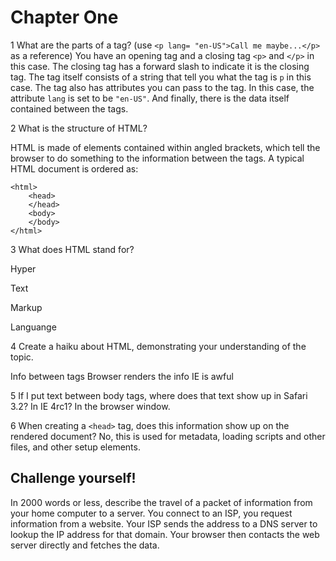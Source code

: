 # Chapter One

1 What are the parts of a tag? (use `<p lang= "en-US">Call me maybe...</p>` as a reference)
You have an opening tag and a closing tag `<p>` and `</p>` in this case. The closing tag has a forward slash to indicate it is the closing tag. The tag itself consists of a string that tell you what the tag is `p` in this case. The tag also has attributes you can pass to the tag. In this case, the attribute `lang` is set to be `"en-US"`. And finally, there is the data itself  contained between the tags.

2 What is the structure of HTML?

HTML is made of elements contained within angled brackets, which tell the browser to do something to the information between the tags. A typical HTML document is ordered as:

	<html>
		<head>
		</head>
		<body>
		</body>
	</html>

3 What does HTML stand for?

  Hyper
  
  Text
  
  Markup
  
  Languange
  
4 Create a haiku about HTML, demonstrating your understanding of the topic.

Info between tags
Browser renders the info
IE is awful


5 If I put text between body tags, where does that text show up in Safari 3.2? In IE 4rc1? 
In the browser window.


6 When creating a `<head>` tag, does this information show up on the rendered document?
No, this is used for metadata, loading scripts and other files, and other setup elements.


## Challenge yourself!


In 2000 words or less, describe the travel of a packet of information from your home computer to a server.
You connect to an ISP, you request information from a website. Your ISP sends the address to a DNS server to lookup the IP address for that domain. Your browser then contacts the web server directly and fetches the data.